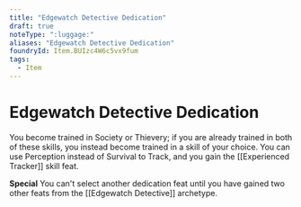 ```yaml
---
title: "Edgewatch Detective Dedication"
draft: true
noteType: ":luggage:"
aliases: "Edgewatch Detective Dedication"
foundryId: Item.BUIzc4W6c5vx9fum
tags:
  - Item
---
```


# Edgewatch Detective Dedication

You become trained in Society or Thievery; if you are already trained in both of these skills, you instead become trained in a skill of your choice. You can use Perception instead of Survival to Track, and you gain the [[Experienced Tracker]] skill feat.

**Special** You can't select another dedication feat until you have gained two other feats from the [[Edgewatch Detective]] archetype.
